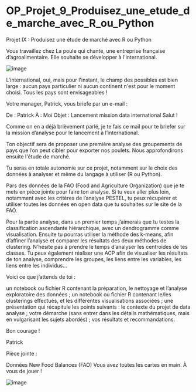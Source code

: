 # OP_Projet_9_Produisez_une_etude_de_marche_avec_R_ou_Python
Projet IX : Produisez une étude de marché avec R ou Python


Vous travaillez chez La poule qui chante, une entreprise française d’agroalimentaire. Elle souhaite se développer à l'international.


![image](https://github.com/KevinZirData/OP_Projet_9_Produisez_une_etude_de_marche_avec_R_ou_Python/assets/142809013/435d07f8-5d11-4a9d-8d06-f6da566a6dc7)


L'international, oui, mais pour l'instant, le champ des possibles est bien large : aucun pays particulier ni aucun continent n'est pour le moment choisi. Tous les pays sont envisageables !

Votre manager, Patrick, vous briefe par un e-mail :

De : Patrick
À : Moi
Objet : Lancement mission data international
Salut !

Comme on en a déjà brièvement parlé, je te fais ce mail pour te briefer sur la mission d’analyse pour le lancement à l’international.

Ton objectif sera de proposer une première analyse des groupements de pays que l’on peut cibler pour exporter nos poulets. Nous approfondirons ensuite l'étude de marché. 

Tu seras en totale autonomie sur ce projet, notamment sur le choix des données à analyser et même du langage à utiliser (R ou Python). 

Pars des données de la FAO (Food and Agriculture Organization) que je te mets en pièce jointe pour faire ton analyse. Si tu veux aller plus loin, notamment avec les critères de l’analyse PESTEL, tu peux récupérer et utiliser toutes les données en open data que tu souhaites sur le site de la FAO.

Pour la partie analyse, dans un premier temps j’aimerais que tu testes la classification ascendante hiérarchique, avec un dendrogramme comme visualisation. Ensuite tu pourras utiliser la méthode des k-means, afin d’affiner l’analyse et comparer les résultats des deux méthodes de clustering. N'hésite pas à prendre le temps d’analyser les centroïdes de tes classes. Tu peux également réaliser une ACP afin de visualiser les résultats de ton analyse, comprendre les groupes, les liens entre les variables, les liens entre les individus...

Voici ce que j’attends de toi :

un notebook ou fichier R contenant la préparation, le nettoyage et l’analyse exploratoire des données ;
un notebook ou fichier R contenant le/les clusterings effectués, et les différentes visualisations associées ;
une présentation qui récapitule les points suivants : 
le contexte du projet de data analyse ;
votre démarche (sans entrer dans les détails mathématiques, mais en vulgarisant les sujets abordés) ;
vos résultats et recommandations.
 

Bon courage !

Patrick

Pièce jointe :

Données New Food Balances (FAO)
 Vous avez toutes les cartes en main. À vous de jouer !

 ![image](https://github.com/KevinZirData/OP_Projet_9_Produisez_une_etude_de_marche_avec_R_ou_Python/assets/142809013/b714b0ff-fc8f-4122-bacf-1f32504cd5cf)
